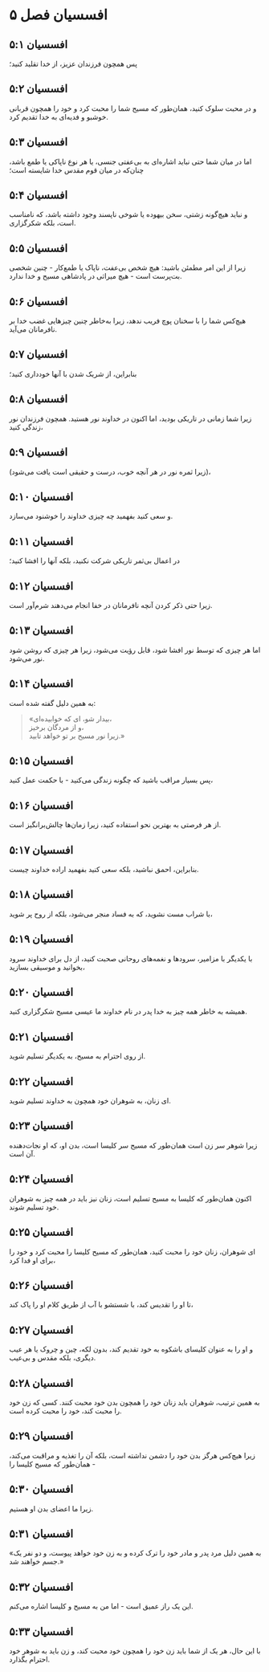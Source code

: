 # افسسیان فصل ۵

## افسسیان ۵:۱

پس همچون فرزندان عزیز، از خدا تقلید کنید؛

## افسسیان ۵:۲

و در محبت سلوک کنید، همان‌طور که مسیح شما را محبت کرد و خود را همچون قربانی خوشبو و فدیه‌ای به خدا تقدیم کرد.

## افسسیان ۵:۳

اما در میان شما حتی نباید اشاره‌ای به بی‌عفتی جنسی، یا هر نوع ناپاکی یا طمع باشد، چنان‌که در میان قوم مقدس خدا شایسته است؛

## افسسیان ۵:۴

و نباید هیچ‌گونه زشتی، سخن بیهوده یا شوخی ناپسند وجود داشته باشد، که نامناسب است، بلکه شکرگزاری.

## افسسیان ۵:۵

زیرا از این امر مطمئن باشید: هیچ شخص بی‌عفت، ناپاک یا طمع‌کار - چنین شخصی بت‌پرست است - هیچ میراثی در پادشاهی مسیح و خدا ندارد.

## افسسیان ۵:۶

هیچ‌کس شما را با سخنان پوچ فریب ندهد، زیرا به‌خاطر چنین چیزهایی غضب خدا بر نافرمانان می‌آید.

## افسسیان ۵:۷

بنابراین، از شریک شدن با آنها خودداری کنید؛

## افسسیان ۵:۸

زیرا شما زمانی در تاریکی بودید، اما اکنون در خداوند نور هستید. همچون فرزندان نور زندگی کنید،

## افسسیان ۵:۹

(زیرا ثمره نور در هر آنچه خوب، درست و حقیقی است یافت می‌شود)،

## افسسیان ۵:۱۰

و سعی کنید بفهمید چه چیزی خداوند را خوشنود می‌سازد.

## افسسیان ۵:۱۱

در اعمال بی‌ثمر تاریکی شرکت نکنید، بلکه آنها را افشا کنید؛

## افسسیان ۵:۱۲

زیرا حتی ذکر کردن آنچه نافرمانان در خفا انجام می‌دهند شرم‌آور است.

## افسسیان ۵:۱۳

اما هر چیزی که توسط نور افشا شود، قابل رؤیت می‌شود، زیرا هر چیزی که روشن شود نور می‌شود.

## افسسیان ۵:۱۴

به همین دلیل گفته شده است:

> «بیدار شو، ای که خوابیده‌ای،  
> و از مردگان برخیز،  
> زیرا نور مسیح بر تو خواهد تابید.»

## افسسیان ۵:۱۵

پس بسیار مراقب باشید که چگونه زندگی می‌کنید - با حکمت عمل کنید،

## افسسیان ۵:۱۶

از هر فرصتی به بهترین نحو استفاده کنید، زیرا زمان‌ها چالش‌برانگیز است.

## افسسیان ۵:۱۷

بنابراین، احمق نباشید، بلکه سعی کنید بفهمید اراده خداوند چیست.

## افسسیان ۵:۱۸

با شراب مست نشوید، که به فساد منجر می‌شود، بلکه از روح پر شوید،

## افسسیان ۵:۱۹

با یکدیگر با مزامیر، سرودها و نغمه‌های روحانی صحبت کنید، از دل برای خداوند سرود بخوانید و موسیقی بسازید،

## افسسیان ۵:۲۰

همیشه به خاطر همه چیز به خدا پدر در نام خداوند ما عیسی مسیح شکرگزاری کنید.

## افسسیان ۵:۲۱

از روی احترام به مسیح، به یکدیگر تسلیم شوید.

## افسسیان ۵:۲۲

ای زنان، به شوهران خود همچون به خداوند تسلیم شوید.

## افسسیان ۵:۲۳

زیرا شوهر سر زن است همان‌طور که مسیح سر کلیسا است، بدن او، که او نجات‌دهنده آن است.

## افسسیان ۵:۲۴

اکنون همان‌طور که کلیسا به مسیح تسلیم است، زنان نیز باید در همه چیز به شوهران خود تسلیم شوند.

## افسسیان ۵:۲۵

ای شوهران، زنان خود را محبت کنید، همان‌طور که مسیح کلیسا را محبت کرد و خود را برای او فدا کرد،

## افسسیان ۵:۲۶

تا او را تقدیس کند، با شستشو با آب از طریق کلام او را پاک کند،

## افسسیان ۵:۲۷

و او را به عنوان کلیسای باشکوه به خود تقدیم کند، بدون لکه، چین و چروک یا هر عیب دیگری، بلکه مقدس و بی‌عیب.

## افسسیان ۵:۲۸

به همین ترتیب، شوهران باید زنان خود را همچون بدن خود محبت کنند. کسی که زن خود را محبت کند، خود را محبت کرده است.

## افسسیان ۵:۲۹

زیرا هیچ‌کس هرگز بدن خود را دشمن نداشته است، بلکه آن را تغذیه و مراقبت می‌کند، همان‌طور که مسیح کلیسا را -

## افسسیان ۵:۳۰

زیرا ما اعضای بدن او هستیم.

## افسسیان ۵:۳۱

«به همین دلیل مرد پدر و مادر خود را ترک کرده و به زن خود خواهد پیوست، و دو نفر یک جسم خواهند شد.»

## افسسیان ۵:۳۲

این یک راز عمیق است - اما من به مسیح و کلیسا اشاره می‌کنم.

## افسسیان ۵:۳۳

با این حال، هر یک از شما باید زن خود را همچون خود محبت کند، و زن باید به شوهر خود احترام بگذارد.

